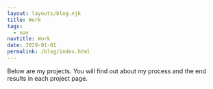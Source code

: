 ```yaml
---
layout: layouts/blog.njk
title: Work
tags:
  - nav
navtitle: Work
date: 2029-01-01
permalink: /blog/index.html
---
```

Below are my projects. You will find out about my process and the end results in each project page.
